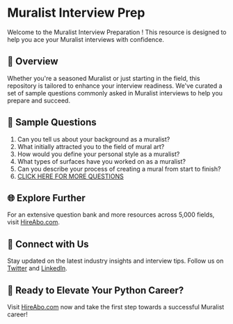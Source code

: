 # Muralist Interview Prep

Welcome to the Muralist Interview Preparation ! This resource is designed to help you ace your Muralist interviews with confidence.

## 🚀 Overview

Whether you're a seasoned Muralist or just starting in the field, this repository is tailored to enhance your interview readiness. We've curated a set of sample questions commonly asked in Muralist interviews to help you prepare and succeed.

## 📝 Sample Questions

1. Can you tell us about your background as a muralist?
2. What initially attracted you to the field of mural art?
3. How would you define your personal style as a muralist?
4. What types of surfaces have you worked on as a muralist?
5. Can you describe your process of creating a mural from start to finish?
6. [CLICK HERE FOR MORE QUESTIONS](https://hireabo.com/job/6_4_12/Muralist)

## 🌐 Explore Further

For an extensive question bank and more resources across 5,000 fields, visit [HireAbo.com](https://www.hireabo.com).

## 📱 Connect with Us

Stay updated on the latest industry insights and interview tips. Follow us on [Twitter](https://twitter.com/hireabo) and [LinkedIn](https://www.linkedin.com/in/hire-abo-3609972a8/).

## 🚀 Ready to Elevate Your Python Career?

Visit [HireAbo.com](https://www.hireabo.com) now and take the first step towards a successful Muralist career!